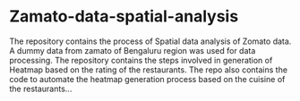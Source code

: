 # Zamato-data-spatial-analysis
The repository contains the process of Spatial data analysis of Zomato data. A dummy data from zamato of Bengaluru region was used for data processing. The repository contains the steps involved in generation of Heatmap based on the rating of the restaurants. The repo also contains the code to automate the heatmap generation process based on the cuisine of the restaurants...
